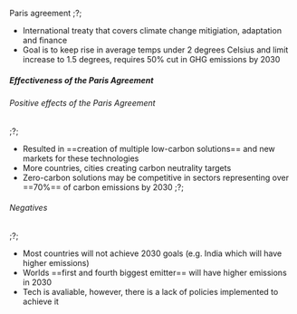 Paris agreement
 ;?;
- International treaty that covers climate change mitigiation, adaptation and finance
- Goal is to keep rise in average temps under 2 degrees Celsius and limit increase to 1.5 degrees, requires 50% cut in GHG emissions by 2030
<!--SR:!2024-04-20,3,250-->

##### Effectiveness of the Paris Agreement

###### Positive effects of the Paris Agreement
 ;?;
- Resulted in ==creation of multiple low-carbon solutions== and new markets for these technologies
- More countries, cities creating carbon neutrality targets
- Zero-carbon solutions  may be competitive in sectors representing over ==70%== of carbon emissions by 2030
;?;
###### Negatives
 ;?;
- Most countries will not achieve 2030 goals (e.g. India which will have higher emissions)
- Worlds ==first and fourth biggest emitter== will have higher emissions in 2030
- Tech is avaliable, however, there is a lack of policies implemented to achieve it